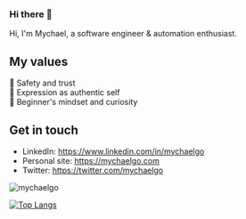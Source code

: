 ### Hi there 👋

Hi, I'm Mychael, a software engineer & automation enthusiast.

## My values
💖 Safety and trust<br>
🌟 Expression as authentic self<br>
🍏 Beginner's mindset and curiosity<br>


## Get in touch
- LinkedIn: https://www.linkedin.com/in/mychaelgo
- Personal site: https://mychaelgo.com
- Twitter: https://twitter.com/mychaelgo

<img src="https://github-readme-stats.vercel.app/api?username=mychaelgo&show_icons=true" alt="mychaelgo" />

[![Top Langs](https://github-readme-stats.vercel.app/api/top-langs/?username=anuraghazra&layout=compact)](https://github.com/anuraghazra/github-readme-stats)
